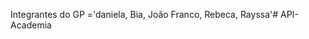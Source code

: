 Integrantes do GP ='daniela,
                    Bia,
                    João Franco,
                    Rebeca,
                    Rayssa'#   A P I - A c a d e m i a  
 